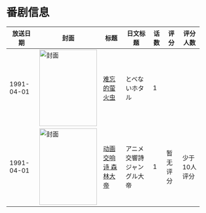 # 番剧信息

|放送日期|封面|标题|日文标题|话数|评分|评分人数|
|---|---|---|---|---|---|---|
|1991-04-01|<img src="https://lain.bgm.tv/pic/cover/c/71/74/221744_pDNeC.jpg" alt="封面" style="width:150px;height:200px;object-fit:cover;">|[难忘的萤火虫](https://bangumi.tv/subject/221744)|とべないホタル|1|||
|1991-04-01|<img src="https://lain.bgm.tv/pic/cover/c/d5/a6/425952_isb1C.jpg" alt="封面" style="width:150px;height:200px;object-fit:cover;">|[动画交响诗 森林大帝](https://bangumi.tv/subject/425952)|アニメ交響詩 ジャングル大帝|1|暂无评分|少于10人评分|
